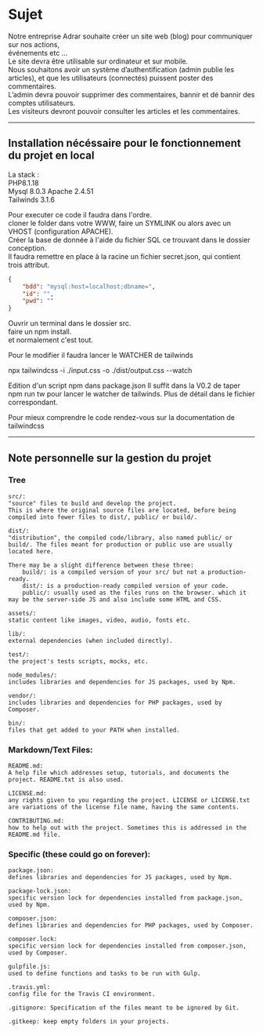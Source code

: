 # Sujet

Notre entreprise Adrar souhaite créer un site web (blog) pour communiquer sur nos actions,  
événements etc …  
Le site devra être utilisable sur ordinateur et sur mobile.  
Nous souhaitons avoir un système d’authentification (admin publie les articles), et que les utilisateurs (connectés) puissent poster des commentaires.  
L’admin devra pouvoir supprimer des commentaires, bannir et dé bannir des comptes utilisateurs.  
Les visiteurs devront pouvoir consulter les articles et les commentaires.  

----

 ## Installation nécéssaire pour le fonctionnement du projet en local

La stack :  
PHP8.1.18  
Mysql 8.0.3 
Apache 2.4.51   
Tailwinds 3.1.6

Pour executer ce code il faudra dans l'ordre.  
cloner le folder dans votre WWW, faire un SYMLINK ou alors avec un VHOST (configuration APACHE).      
Créer la base de donnée à l'aide du fichier SQL ce trouvant dans le dossier conception.  
Il faudra remettre en place à la racine un fichier secret.json, qui contient trois attribut.  

```json
{
    "bdd": "mysql:host=localhost;dbname=",
    "id": "",
    "pwd": ""
}
```

Ouvrir un terminal dans le dossier src.  
faire un npm install.    
et normalement c'est tout. 

Pour le modifier il faudra lancer le WATCHER de tailwinds

npx tailwindcss -i ./input.css -o ./dist/output.css --watch

Edition d'un script npm dans package.json
Il suffit dans la V0.2 de taper npm run tw pour lancer le watcher de tailwinds.
Plus de détail dans le fichier correspondant.

Pour mieux comprendre le code rendez-vous sur la documentation de tailwindcss

---

## Note personnelle sur la gestion du projet

### Tree
    src/: 
    "source" files to build and develop the project.
    This is where the original source files are located, before being compiled into fewer files to dist/, public/ or build/.

    dist/: 
    "distribution", the compiled code/library, also named public/ or build/. The files meant for production or public use are usually located here.

    There may be a slight difference between these three:
        build/: is a compiled version of your src/ but not a production-ready.
        dist/: is a production-ready compiled version of your code.
        public/: usually used as the files runs on the browser. which it may be the server-side JS and also include some HTML and CSS.

    assets/:
    static content like images, video, audio, fonts etc.

    lib/: 
    external dependencies (when included directly).

    test/: 
    the project's tests scripts, mocks, etc.

    node_modules/: 
    includes libraries and dependencies for JS packages, used by Npm.

    vendor/: 
    includes libraries and dependencies for PHP packages, used by Composer.

    bin/: 
    files that get added to your PATH when installed.

### Markdown/Text Files:

    README.md: 
    A help file which addresses setup, tutorials, and documents the project. README.txt is also used.

    LICENSE.md: 
    any rights given to you regarding the project. LICENSE or LICENSE.txt are variations of the license file name, having the same contents.

    CONTRIBUTING.md: 
    how to help out with the project. Sometimes this is addressed in the README.md file.

### Specific (these could go on forever):

    package.json: 
    defines libraries and dependencies for JS packages, used by Npm.

    package-lock.json: 
    specific version lock for dependencies installed from package.json, used by Npm.

    composer.json: 
    defines libraries and dependencies for PHP packages, used by Composer.

    composer.lock: 
    specific version lock for dependencies installed from composer.json, used by Composer.

    gulpfile.js: 
    used to define functions and tasks to be run with Gulp.

    .travis.yml: 
    config file for the Travis CI environment.

    .gitignore: Specification of the files meant to be ignored by Git.

    .gitkeep: keep empty folders in your projects.



